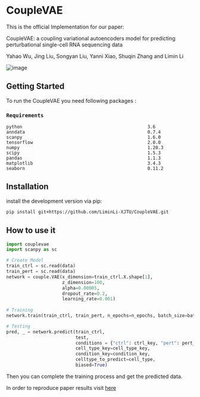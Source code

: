 
# CoupleVAE

This is the official Implementation for our paper:

CoupleVAE: a coupling variational autoencoders model for predicting perturbational single-cell RNA sequencing data

Yahao Wu, Jing Liu, Songyan Liu, Yanni Xiao, Shuqin Zhang and Limin Li

![image](https://github.com/LiminLi-xjtu/CoupleVAE/tree/master/img/couplevae_arch.png)

    
## Getting Started

To run the CoupleVAE you need following packages :
### `Requirements`

    python                                               3.6 
    anndata                                              0.7.4
    scanpy                                               1.6.0
    tensorflow                                           2.0.0
    numpy                                                1.20.3
    scipy                                                1.5.3
    pandas                                               1.1.3
    matplotlib                                           3.4.3
    seaborn                                              0.11.2
    
## Installation

install the development version via pip:
```bash
pip install git+https://github.com/LiminLi-XJTU/CoupleVAE.git
```

## How to use it



```Python
import couplevae
import scanpy as sc

# Create Model
train_ctrl = sc.read(data)
train_pert = sc.read(data)
network = couple.VAE(x_dimension=train_ctrl.X.shape[1],
                     z_dimension=100,
                     alpha=0.00005,
                     dropout_rate=0.2,
                     learning_rate=0.001)
                     
# Training
network.train(train_ctrl, train_pert, n_epochs=n_epochs, batch_size=batch_size)

# Testing
pred, _ = network.predict(train_ctrl,
                          test,
                          conditions = {"ctrl": ctrl_key, "pert": pert_key},
                          cell_type_key=cell_type_key,
                          condition_key=condition_key,
                          celltype_to_predict=cell_type,
                          biased=True)
```
Then you can complete the training process and get the predicted data.

In order to reproduce paper results visit [here](https://drive.google.com/drive/folders/1VkKqwFd9AfVRG9E2ue8XZLBW1QUPq5Qb?usp=sharing)
